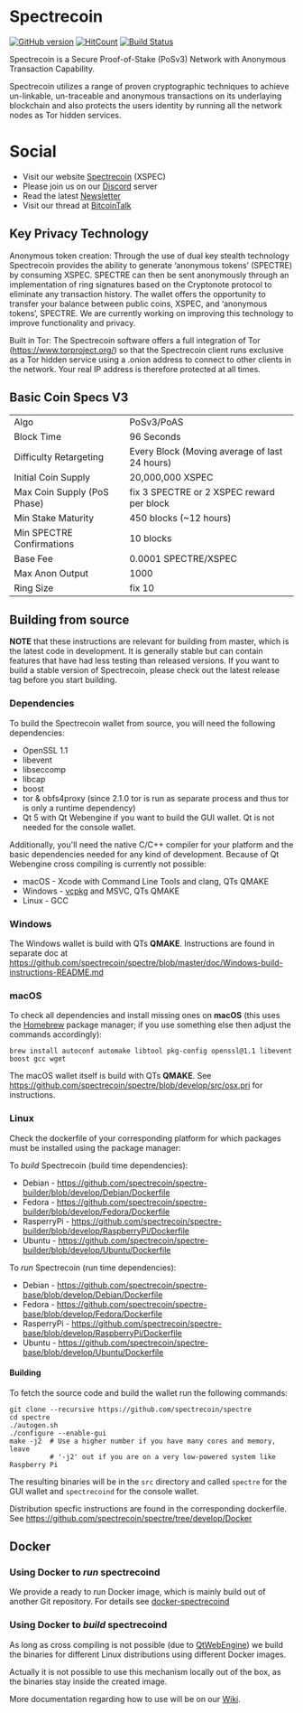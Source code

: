 # Spectrecoin
[![GitHub version](https://badge.fury.io/gh/spectrecoin%2Fspectre.svg)](https://badge.fury.io/gh/spectrecoin%2Fspectre) [![HitCount](http://hits.dwyl.io/spectrecoin/https://github.com/spectrecoin/spectre.svg)](http://hits.dwyl.io/spectrecoin/https://github.com/spectrecoin/spectre)
[![Build Status](https://ci.spectreproject.io/buildStatus/icon?job=Spectrecoin/spectre/develop)](https://ci.spectreproject.io/job/Spectrecoin/job/spectre/job/develop/)

Spectrecoin is a Secure Proof-of-Stake (PoSv3) Network with Anonymous Transaction Capability.

Spectrecoin utilizes a range of proven cryptographic techniques to achieve un-linkable,
un-traceable and anonymous transactions on its underlaying blockchain and also protects
the users identity by running all the network nodes as Tor hidden services.

# Social
- Visit our website [Spectrecoin](https://spectreproject.io/) (XSPEC)
- Please join us on our [Discord](https://discord.gg/ckkrb8m) server
- Read the latest [Newsletter](https://news.spectreproject.io/)
- Visit our thread at [BitcoinTalk](https://bitcointalk.org/index.php?topic=2103301.0)

## Key Privacy Technology

Anonymous token creation: Through the use of dual key stealth technology Spectrecoin provides
the ability to generate ‘anonymous tokens’ (SPECTRE) by consuming XSPEC. SPECTRE can then be
sent anonymously through an implementation of ring signatures based on the Cryptonote protocol
to eliminate any transaction history. The wallet offers the opportunity to transfer your
balance between public coins, XSPEC, and ‘anonymous tokens’, SPECTRE. We are currently working
on improving this technology to improve functionality and privacy.

Built in Tor: The Spectrecoin software offers a full integration of Tor
(https://www.torproject.org/) so that the Spectrecoin client runs exclusive as a Tor
hidden service using a .onion address to connect to other clients in the network. Your
real IP address is therefore protected at all times.

## Basic Coin Specs V3
<table>
<tr><td>Algo</td><td>PoSv3/PoAS</td></tr>
<tr><td>Block Time</td><td>96 Seconds</td></tr>
<tr><td>Difficulty Retargeting</td><td>Every Block (Moving average of last 24 hours)</td></tr>
<tr><td>Initial Coin Supply</td><td>20,000,000 XSPEC</td></tr>
<tr><td>Max Coin Supply (PoS Phase)</td><td>fix 3 SPECTRE or 2 XSPEC reward per block</td></tr>
<tr><td>Min Stake Maturity</td><td>450 blocks (~12 hours)</td></tr>
<tr><td>Min SPECTRE Confirmations</td><td>10 blocks</td></tr>
<tr><td>Base Fee</td><td>0.0001 SPECTRE/XSPEC</td></tr>
<tr><td>Max Anon Output</td><td>1000</td></tr>
<tr><td>Ring Size</td><td>fix 10</td></tr>
</table>

## Building from source

**NOTE** that these instructions are relevant for building from master, which is the latest
code in development. It is generally stable but can contain features that have had less
testing than released versions. If you want to build a stable version of Spectrecoin, please
check out the latest release tag before you start building.

### Dependencies

To build the Spectrecoin wallet from source, you will need the following dependencies:

 * OpenSSL 1.1
 * libevent
 * libseccomp
 * libcap
 * boost
 * tor & obfs4proxy (since 2.1.0 tor is run as separate process and thus tor is only a
 runtime dependency)
 * Qt 5 with Qt Webengine if you want to build the GUI wallet. Qt is not needed for the
 console wallet.

Additionally, you'll need the native C/C++ compiler for your platform and the basic
dependencies needed for any kind of development. Because of Qt Webengine cross compiling
is currently not possible:

 * macOS - Xcode with Command Line Tools and clang, QTs QMAKE
 * Windows - [vcpkg](https://github.com/Microsoft/vcpkg) and MSVC, QTs QMAKE
 * Linux - GCC

### Windows

The Windows wallet is build with QTs **QMAKE**. Instructions are found in separate doc
at https://github.com/spectrecoin/spectre/blob/master/doc/Windows-build-instructions-README.md

### macOS

To check all dependencies and install missing ones on **macOS** (this uses the
[Homebrew](https://brew.sh/) package manager; if you use something else then adjust
the commands accordingly):

```
brew install autoconf automake libtool pkg-config openssl@1.1 libevent boost gcc wget
```

The macOS wallet itself is build with QTs **QMAKE**. See
https://github.com/spectrecoin/spectre/blob/develop/src/osx.pri for instructions.

### Linux

Check the dockerfile of your corresponding platform for which packages must be installed
using the package manager:

To _build_ Spectrecoin (build time dependencies):
 * Debian - https://github.com/spectrecoin/spectre-builder/blob/develop/Debian/Dockerfile
 * Fedora - https://github.com/spectrecoin/spectre-builder/blob/develop/Fedora/Dockerfile
 * RasperryPi - https://github.com/spectrecoin/spectre-builder/blob/develop/RaspberryPi/Dockerfile
 * Ubuntu - https://github.com/spectrecoin/spectre-builder/blob/develop/Ubuntu/Dockerfile

To _run_ Spectrecoin (run time dependencies):
 * Debian - https://github.com/spectrecoin/spectre-base/blob/develop/Debian/Dockerfile
 * Fedora - https://github.com/spectrecoin/spectre-base/blob/develop/Fedora/Dockerfile
 * RasperryPi - https://github.com/spectrecoin/spectre-base/blob/develop/RaspberryPi/Dockerfile
 * Ubuntu - https://github.com/spectrecoin/spectre-base/blob/develop/Ubuntu/Dockerfile

#### Building

To fetch the source code and build the wallet run the following commands:

```
git clone --recursive https://github.com/spectrecoin/spectre
cd spectre
./autogen.sh
./configure --enable-gui
make -j2  # Use a higher number if you have many cores and memory, leave
          # '-j2' out if you are on a very low-powered system like Raspberry Pi
```

The resulting binaries will be in the `src` directory and called `spectre` for the GUI
wallet and `spectrecoind` for the console wallet.

Distribution specfic instructions are found in the corresponding dockerfile. See
https://github.com/spectrecoin/spectre/tree/develop/Docker

## Docker
### Using Docker to _run_ spectrecoind

We provide a ready to run Docker image, which is mainly build out of another Git
repository. For details see [docker-spectrecoind](https://github.com/spectrecoin/docker-spectrecoind)

### Using Docker to _build_ spectrecoind

As long as cross compiling is not possible (due to [QtWebEngine](https://wiki.qt.io/QtWebEngine))
we build the binaries for different Linux distributions using different Docker images.

Actually it is not possible to use this mechanism locally out of the box, as the binaries
stay inside the created image.

More documentation regarding how to use will be on our [Wiki](https://github.com/spectrecoin/documentation/wiki).